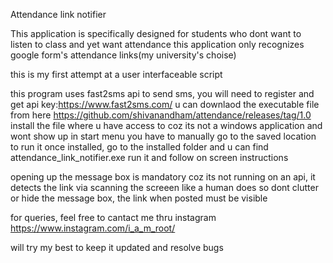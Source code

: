 Attendance link notifier

This application is specifically designed for students who dont want to listen to class and yet want attendance
this application only recognizes google form's attendance links(my university's choise)

this is my first attempt at a user interfaceable script

this program uses fast2sms api to send sms, you will need to register and get api key:https://www.fast2sms.com/
u can downlaod the executable file from here https://github.com/shivanandham/attendance/releases/tag/1.0
install the file where u have access to coz its not a windows application and wont show up in start menu
you have to manually go to the saved location to run it
once installed, go to the installed folder and u can find attendance_link_notifier.exe 
run it and follow on screen instructions

opening up the message box is mandatory coz its not running on an api, it detects the link via scanning the screeen like a human does
so dont clutter or hide the message box, the link when posted must be visible

for queries, feel free to cantact me thru instagram https://www.instagram.com/i_a_m_root/

will try my best to keep it updated and resolve bugs
